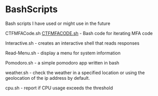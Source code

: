 # BashScripts
Bash scripts I have used or might use in the future

CTFMFACode.sh [CTFMFACODE.sh](https://github.com/OklenCodes/BashScripts/blob/main/CTFMFACode) - Bash code for iterating MFA code

Interactive.sh  - creates an interactive shell that reads responses

Read-Menu.sh - display a menu for system information

Pomodoro.sh - a simple pomodoro app written in bash

weather.sh - check the weather in a specified location or using the geolocation of the ip address by default.

cpu.sh - report if CPU usage exceeds the threshold
